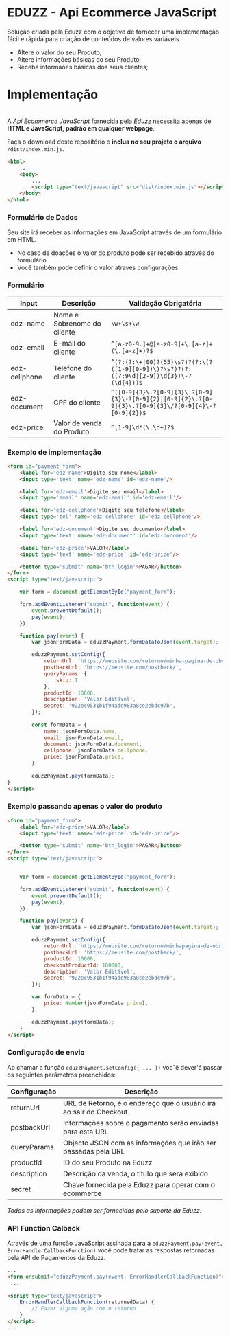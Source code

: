 # EDUZZ - Api Ecommerce JavaScript

Solução criada pela Eduzz com o objetivo de fornecer uma implementação fácil e rápida para criação de conteúdos de valores variáveis.

- Altere o valor do seu Produto;
- Altere informações básicas do seu Produto;
- Receba informaões básicas dos seus clientes;

# Implementação 

\
A *Api Ecommerce JavaScript* fornecida pela *Eduzz* necessita apenas de **HTML e JavaScript, padrão em qualquer webpage**.

Faça o download deste repositório e **inclua no seu projeto o arquivo** `/dist/index.min.js`.

```html
<html>
    ...
    <body>
        ...
        <script type="text/javascript" src="dist/index.min.js"></script>
    </body>
</html>
```

### Formulário de Dados
Seu site irá receber as informações em JavaScript através de um formulário em HTML.

- No caso de doações o valor do produto pode ser recebido através do formulário
- Você também pode definir o valor através configurações 

### Formulário

| Input | Descrição | Validação Obrigatória |
| ------ | ------ | ------ |
| edz-name |Nome e Sobrenome do cliente | ```\w+\s+\w``` |
| edz-email | E-mail do cliente | ```^[a-z0-9.]+@[a-z0-9]+\.[a-z]+(\.[a-z]+)?$``` |
| edz-cellphone | Telefone do cliente |```^(?:(?:\+\|00)?(55)\s?)?(?:\(?([1-9][0-9])\)?\s?)?(?:((?:9\d\|[2-9])\d{3})\-?(\d{4}))$``` | 
| edz-document | CPF do cliente | ```^([0-9]{3}\.?[0-9]{3}\.?[0-9]{3}\-?[0-9]{2}\|[0-9]{2}\.?[0-9]{3}\.?[0-9]{3}\/?[0-9]{4}\-?[0-9]{2})$``` |
| edz-price | Valor de venda do Produto | ```^[1-9]\d*(\.\d+)?$``` |

### Exemplo de implementação

```html
<form id="payment_form">
    <label for='edz-name'>Digite seu nome</label>
    <input type='text' name='edz-name' id='edz-name'/>

    <label for='edz-email'>Digite seu email</label>
    <input type='email' name='edz-email' id='edz-email'/>

    <label for='edz-cellphone'>Digite seu telefone</label>
    <input type='tel' name='edz-cellphone' id='edz-cellphone'/>

    <label for='edz-document'>Digite seu documento</label>
    <input type='text' name='edz-document' id='edz-document'/>

    <label for='edz-price'>VALOR</label>
    <input type='text' name='edz-price' id='edz-price'/>

    <button type='submit' name='btn_login'>PAGAR</button>
</form>
<script type="text/javascript">

    var form = document.getElementById("payment_form");

    form.addEventListener("submit", function(event) {
        event.preventDefault();
        pay(event);
    });

    function pay(event) {
        var jsonFormData = eduzzPayment.formDataToJson(event.target);

        eduzzPayment.setConfig({
            returnUrl: 'https://meusite.com/retorno/minha-pagina-de-obrigado/',
            postbackUrl: 'https://meusite.com/postback/',
            queryParams: {
                skip: 1
            },
            productId: 10000,
            description: 'Valor Editável',
            secret: '922ec9531b1f94add983a8ce2ebdc97b',
        });
    
        const formData = {
            name: jsonFormData.name,
            email: jsonFormData.email,
            document: jsonFormData.document,
            cellphone: jsonFormData.cellphone,
            price: jsonFormData.price,
        }
  
        eduzzPayment.pay(formData);
}
</script>
```

### Exemplo passando apenas o valor do produto

```html
<form id="payment_form">
    <label for='edz-price'>VALOR</label>
    <input type='text' name='edz-price' id='edz-price'/>

    <button type='submit' name='btn_login'>PAGAR</button>
</form>
<script type="text/javascript">


    var form = document.getElementById("payment_form");

    form.addEventListener("submit", function(event) {
        event.preventDefault();
        pay(event);
    });

    function pay(event) {
        var jsonFormData = eduzzPayment.formDataToJson(event.target);

        eduzzPayment.setConfig({
            returnUrl: 'https://meusite.com/retorno/minhapagina-de-obrigado/',
            postbackUrl: 'https://meusite.com/postback/',
            productId: 10000, 
            checkoutProductId: 100000, 
            description: 'Valor Editável',
            secret: '922ec9531b1f94add983a8ce2ebdc97b',
        });

        var formData = {
            price: Number(jsonFormData.price),
        }

        eduzzPayment.pay(formData);
    }
</script>
```

### Configuração de envio

Ao chamar a função `eduzzPayment.setConfig({ ... })` vocˆê dever'á passar os seguintes parâmetros preenchidos:

| Configuração | Descrição |
| ------ | ------ |
| returnUrl | URL de Retorno, é o endereço que o usuário irá ao sair do Checkout |
| postbackUrl | Informações sobre o pagamento serão enviadas para esta URL |
| queryParams | Objecto JSON com as informações que irão ser passadas pela URL |
| productId | ID do seu Produto na Eduzz |
| description | Descrição da venda, o título que será exibido |
| secret | Chave fornecida pela Eduzz para operar com o ecommerce |

*Todas as informações podem ser fornecidas pelo suporte da Eduzz.*

### API Function Calback

Através de uma função JavaScript assinada para a `eduzzPayment.pay(event, ErrorHandlerCallbackFunction)` você pode tratar as respostas retornadas pela API de Pagamentos da Eduzz.
```html
...
<form onsubmit="eduzzPayment.pay(event, ErrorHandlerCallbackFunction)">
 ...
 
<script type="text/javascript">
    ErrorHandlerCallbackFunction(returnedData) {
        // Fazer alguma ação com o retorno 
    }
</script>
...
```

